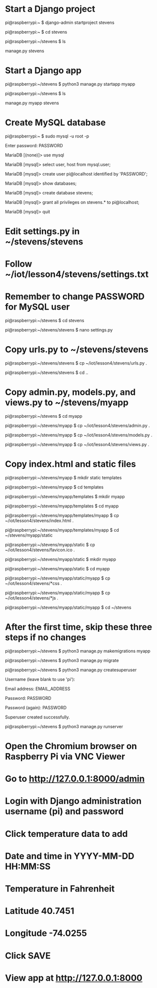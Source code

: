 # Start a Django project

pi@raspberrypi:~ $ django-admin startproject stevens

pi@raspberrypi:~ $ cd stevens

pi@raspberrypi:~/stevens $ ls

manage.py  stevens

# Start a Django app

pi@raspberrypi:~/stevens $ python3 manage.py startapp myapp

pi@raspberrypi:~/stevens $ ls

manage.py  myapp  stevens

# Create MySQL database

pi@raspberrypi:~ $ sudo mysql -u root -p

Enter password: PASSWORD

MariaDB [(none)]> use mysql

MariaDB [mysql]> select user, host from mysql.user;

MariaDB [mysql]> create user pi@localhost identified by 'PASSWORD';

MariaDB [mysql]> show databases;

MariaDB [mysql]> create database stevens;

MariaDB [mysql]> grant all privileges on stevens.* to pi@localhost;

MariaDB [mysql]> quit

# Edit settings.py in ~/stevens/stevens

# Follow ~/iot/lesson4/stevens/settings.txt

# Remember to change PASSWORD for MySQL user

pi@raspberrypi:~/stevens $ cd stevens

pi@raspberrypi:~/stevens/stevens $ nano settings.py

# Copy urls.py to ~/stevens/stevens

pi@raspberrypi:~/stevens/stevens $ cp ~/iot/lesson4/stevens/urls.py .

pi@raspberrypi:~/stevens/stevens $ cd ..

# Copy admin.py, models.py, and views.py to ~/stevens/myapp

pi@raspberrypi:~/stevens $ cd myapp

pi@raspberrypi:~/stevens/myapp $ cp ~/iot/lesson4/stevens/admin.py .

pi@raspberrypi:~/stevens/myapp $ cp ~/iot/lesson4/stevens/models.py .

pi@raspberrypi:~/stevens/myapp $ cp ~/iot/lesson4/stevens/views.py .

# Copy index.html and static files

pi@raspberrypi:~/stevens/myapp $ mkdir static templates

pi@raspberrypi:~/stevens/myapp $ cd templates

pi@raspberrypi:~/stevens/myapp/templates $ mkdir myapp

pi@raspberrypi:~/stevens/myapp/templates $ cd myapp

pi@raspberrypi:~/stevens/myapp/templates/myapp $ cp ~/iot/lesson4/stevens/index.html .

pi@raspberrypi:~/stevens/myapp/templates/myapp $ cd ~/stevens/myapp/static

pi@raspberrypi:~/stevens/myapp/static $ cp ~/iot/lesson4/stevens/favicon.ico .

pi@raspberrypi:~/stevens/myapp/static $ mkdir myapp

pi@raspberrypi:~/stevens/myapp/static $ cd myapp

pi@raspberrypi:~/stevens/myapp/static/myapp $ cp ~/iot/lesson4/stevens/*css .

pi@raspberrypi:~/stevens/myapp/static/myapp $ cp ~/iot/lesson4/stevens/*js .

pi@raspberrypi:~/stevens/myapp/static/myapp $ cd ~/stevens

# After the first time, skip these three steps if no changes

pi@raspberrypi:~/stevens $ python3 manage.py makemigrations myapp

pi@raspberrypi:~/stevens $ python3 manage.py migrate

pi@raspberrypi:~/stevens $ python3 manage.py createsuperuser

Username (leave blank to use 'pi'):

Email address: EMAIL_ADDRESS

Password: PASSWORD

Password (again): PASSWORD

Superuser created successfully.

pi@raspberrypi:~/stevens $ python3 manage.py runserver

# Open the Chromium browser on Raspberry Pi via VNC Viewer

# Go to http://127.0.0.1:8000/admin

# Login with Django administration username (pi) and password

# Click temperature data to add 

# Date and time in YYYY-MM-DD HH:MM:SS

# Temperature in Fahrenheit

# Latitude 40.7451

# Longitude -74.0255

# Click SAVE

# View app at http://127.0.0.1:8000

